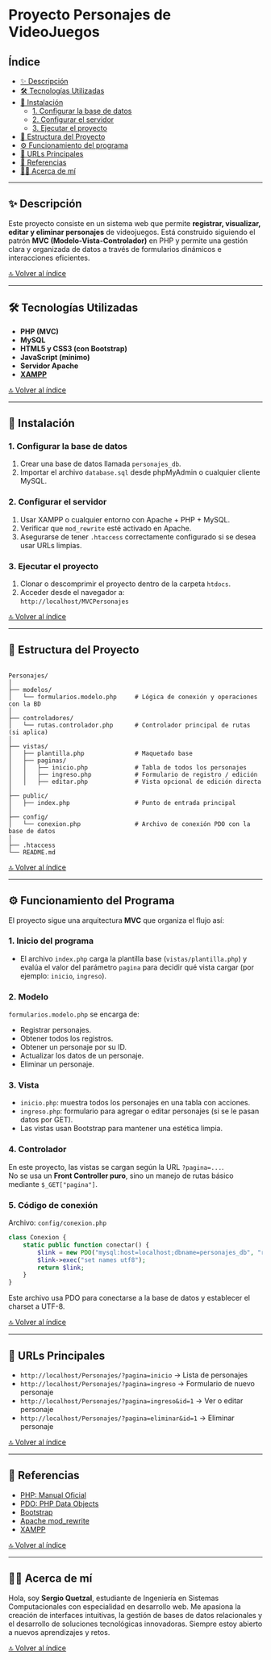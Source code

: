 # Proyecto Personajes de VideoJuegos

## Índice
<a id='contenido'></a>

- [✨ Descripción](#-descripción)
- [🛠️ Tecnologías Utilizadas](#-tecnologías-utilizadas)
- [📝 Instalación](#-instalación)
  - [1. Configurar la base de datos](#1-configurar-la-base-de-datos)
  - [2. Configurar el servidor](#2-configurar-el-servidor)
  - [3. Ejecutar el proyecto](#3-ejecutar-el-proyecto)
- [📂 Estructura del Proyecto](#-estructura-del-proyecto)
- [⚙️ Funcionamiento del programa](#️-funcionamiento-del-programa)
- [🔗 URLs Principales](#-urls-principales)
- [📖 Referencias](#-referencias)
- [👨‍💻 Acerca de mí](#-acerca-de-mí)

---

## ✨ Descripción

Este proyecto consiste en un sistema web que permite **registrar, visualizar, editar y eliminar personajes** de videojuegos. Está construido siguiendo el patrón **MVC (Modelo-Vista-Controlador)** en PHP y permite una gestión clara y organizada de datos a través de formularios dinámicos e interacciones eficientes.

<a href="#contenido">🔝 Volver al índice</a>

---

## 🛠 Tecnologías Utilizadas

- **PHP (MVC)**
- **MySQL**
- **HTML5 y CSS3 (con Bootstrap)**
- **JavaScript (mínimo)**
- **Servidor Apache**
- **[XAMPP](https://www.apachefriends.org/es/index.html)**

<a href="#contenido">🔝 Volver al índice</a>

---

## 📝 Instalación

### 1. Configurar la base de datos

1. Crear una base de datos llamada `personajes_db`.
2. Importar el archivo `database.sql` desde phpMyAdmin o cualquier cliente MySQL.

### 2. Configurar el servidor

1. Usar XAMPP o cualquier entorno con Apache + PHP + MySQL.
2. Verificar que `mod_rewrite` esté activado en Apache.
3. Asegurarse de tener `.htaccess` correctamente configurado si se desea usar URLs limpias.

### 3. Ejecutar el proyecto

1. Clonar o descomprimir el proyecto dentro de la carpeta `htdocs`.
2. Acceder desde el navegador a:  
   `http://localhost/MVCPersonajes`  

<a href="#contenido">🔝 Volver al índice</a>

---

## 📂 Estructura del Proyecto

```

Personajes/
│
├── modelos/
│   └── formularios.modelo.php     # Lógica de conexión y operaciones con la BD
│
├── controladores/
│   └── rutas.controlador.php      # Controlador principal de rutas (si aplica)
│
├── vistas/
│   ├── plantilla.php              # Maquetado base
│   ├── paginas/
│   │   ├── inicio.php             # Tabla de todos los personajes
│   │   ├── ingreso.php            # Formulario de registro / edición
│   │   ├── editar.php             # Vista opcional de edición directa
│
├── public/
│   ├── index.php                  # Punto de entrada principal
│
├── config/
│   └── conexion.php               # Archivo de conexión PDO con la base de datos
│
├── .htaccess
└── README.md

````

<a href="#contenido">🔝 Volver al índice</a>

---

## ⚙️ Funcionamiento del Programa

El proyecto sigue una arquitectura **MVC** que organiza el flujo así:

### 1. Inicio del programa

- El archivo `index.php` carga la plantilla base (`vistas/plantilla.php`) y evalúa el valor del parámetro `pagina` para decidir qué vista cargar (por ejemplo: `inicio`, `ingreso`).

### 2. Modelo

`formularios.modelo.php` se encarga de:

- Registrar personajes.
- Obtener todos los registros.
- Obtener un personaje por su ID.
- Actualizar los datos de un personaje.
- Eliminar un personaje.

### 3. Vista

- `inicio.php`: muestra todos los personajes en una tabla con acciones.
- `ingreso.php`: formulario para agregar o editar personajes (si se le pasan datos por GET).
- Las vistas usan Bootstrap para mantener una estética limpia.

### 4. Controlador

En este proyecto, las vistas se cargan según la URL `?pagina=...`.  
No se usa un **Front Controller puro**, sino un manejo de rutas básico mediante `$_GET["pagina"]`.

### 5. Código de conexión

Archivo: `config/conexion.php`

```php
class Conexion {
    static public function conectar() {
        $link = new PDO("mysql:host=localhost;dbname=personajes_db", "root", "");
        $link->exec("set names utf8");
        return $link;
    }
}
````

Este archivo usa PDO para conectarse a la base de datos y establecer el charset a UTF-8.

<a href="#contenido">🔝 Volver al índice</a>

---

## 🔗 URLs Principales

* `http://localhost/Personajes/?pagina=inicio` → Lista de personajes
* `http://localhost/Personajes/?pagina=ingreso` → Formulario de nuevo personaje
* `http://localhost/Personajes/?pagina=ingreso&id=1` → Ver o editar personaje
* `http://localhost/Personajes/?pagina=eliminar&id=1` → Eliminar personaje

<a href="#contenido">🔝 Volver al índice</a>

---

## 📖 Referencias

* [PHP: Manual Oficial](https://www.php.net/manual/es/)
* [PDO: PHP Data Objects](https://www.php.net/manual/es/book.pdo.php)
* [Bootstrap](https://getbootstrap.com/)
* [Apache mod\_rewrite](https://httpd.apache.org/docs/2.4/mod/mod_rewrite.html)
* [XAMPP](https://www.apachefriends.org/es/index.html)

<a href="#contenido">🔝 Volver al índice</a>

---

## 👨‍💻 Acerca de mí

Hola, soy **Sergio Quetzal**, estudiante de Ingeniería en Sistemas Computacionales con especialidad en desarrollo web. Me apasiona la creación de interfaces intuitivas, la gestión de bases de datos relacionales y el desarrollo de soluciones tecnológicas innovadoras. Siempre estoy abierto a nuevos aprendizajes y retos.

<a href="#contenido">🔝 Volver al índice</a>
